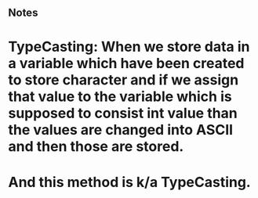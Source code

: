 ## Notes
# TypeCasting: When we store data in a variable which have been created to store character and if we assign that value to the variable which is supposed to consist int value than the values are changed into ASCII and then those are stored.
# And this method is k/a TypeCasting.  
